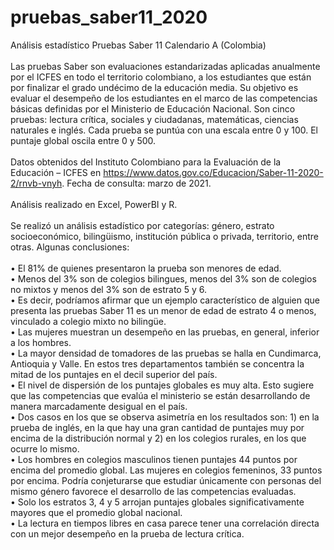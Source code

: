 # pruebas_saber11_2020
Análisis estadístico Pruebas Saber 11 Calendario A (Colombia)<br/><br/>
Las pruebas Saber son evaluaciones estandarizadas aplicadas anualmente por el ICFES en todo el territorio colombiano, a los estudiantes que están por finalizar el  grado undécimo de la educación media. Su objetivo es evaluar el desempeño de los estudiantes en el marco de las competencias básicas definidas por el Ministerio de Educación Nacional. Son cinco pruebas: lectura crítica, sociales y  ciudadanas, matemáticas, ciencias naturales e inglés. Cada prueba se puntúa con una escala entre 0 y 100. El  puntaje global oscila entre 0 y 500.<br/><br/>
Datos obtenidos del Instituto Colombiano para la Evaluación de la Educación – ICFES en  https://www.datos.gov.co/Educacion/Saber-11-2020-2/rnvb-vnyh. Fecha de consulta: marzo de 2021.<br/><br/>
Análisis realizado en Excel, PowerBI y R.<br/><br/>
Se realizó un análisis estadístico por categorías: género, estrato socioeconómico, bilingüismo, institución pública o privada, territorio, entre otras. Algunas conclusiones:<br/><br/>
• El 81% de quienes presentaron la prueba son menores de edad.<br/>
• Menos del 3% son de colegios bilingues, menos del 3% son de colegios no mixtos y menos del 3% son de estrato 5 y 6.<br/>
• Es decir, podríamos afirmar que un ejemplo característico de alguien que presenta las pruebas Saber 11 es un menor de edad de estrato 4 o menos, vinculado a colegio mixto no bilingüe.<br/>
• Las mujeres muestran un desempeño en las pruebas, en general, inferior a los hombres.<br/>
• La mayor densidad de tomadores de las pruebas se halla en Cundimarca, Antioquia y Valle. En estos tres departamentos también se concentra la mitad de los puntajes en el decil superior del país.<br/>
• El nivel de dispersión de los puntajes globales es muy alta. Esto sugiere que las competencias que evalúa el ministerio se están desarrollando de manera marcadamente desigual en el país.<br/>
• Dos casos en los que se observa asimetría en los resultados son: 1) en la prueba de inglés, en la que hay una gran cantidad de puntajes muy por encima de la distribución normal y 2) en los colegios rurales, en los que ocurre lo mismo.<br/>
• Los hombres en colegios masculinos tienen puntajes 44 puntos por encima del promedio global. Las mujeres en colegios femeninos, 33 puntos por encima. Podría conjeturarse que estudiar únicamente con personas del mismo género favorece el desarrollo de las competencias evaluadas.<br/>
• Solo los estratos 3, 4 y 5 arrojan puntajes globales significativamente mayores que el promedio global nacional.<br/>
• La lectura en tiempos libres en casa parece tener una correlación directa con un mejor desempeño en la prueba de lectura crítica.

